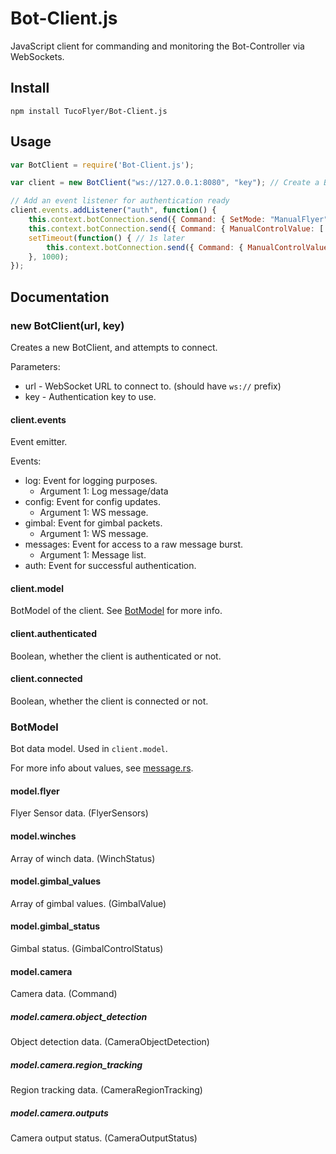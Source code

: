 # Bot-Client.js
JavaScript client for commanding and monitoring the Bot-Controller via WebSockets.

## Install

```
npm install TucoFlyer/Bot-Client.js
```

## Usage

```js
var BotClient = require('Bot-Client.js');

var client = new BotClient("ws://127.0.0.1:8080", "key"); // Create a BotClient instance with the WS URL, and the auth key.

// Add an event listener for authentication ready
client.events.addListener("auth", function() {
    this.context.botConnection.send({ Command: { SetMode: "ManualFlyer" }}); // Set manual control mode
    this.context.botConnection.send({ Command: { ManualControlValue: [ "RelativeX", 0.5 ] }}); // Start moving in X direction
    setTimeout(function() { // 1s later
        this.context.botConnection.send({ Command: { ManualControlValue: [ "RelativeX", 0 ] }}); // Stop moving in X direction
    }, 1000);
});
```

## Documentation

### new BotClient(url, key)

Creates a new BotClient, and attempts to connect.

Parameters:
 * url - WebSocket URL to connect to. (should have `ws://` prefix)
 * key - Authentication key to use.

#### client.events

Event emitter.

Events:
 * log: Event for logging purposes.
    * Argument 1: Log message/data
 * config: Event for config updates.
    * Argument 1: WS message.
 * gimbal: Event for gimbal packets.
    * Argument 1: WS message.
 * messages: Event for access to a raw message burst.
    * Argument 1: Message list.
 * auth: Event for successful authentication.

#### client.model

BotModel of the client. See [BotModel](#botmodel) for more info.

#### client.authenticated

Boolean, whether the client is authenticated or not.

#### client.connected

Boolean, whether the client is connected or not.

### BotModel

Bot data model. Used in `client.model`.

For more info about values, see [message.rs](https://github.com/TucoFlyer/Bot-Controller/blob/master/src/message.rs).

#### model.flyer

Flyer Sensor data. (FlyerSensors)

#### model.winches

Array of winch data. (WinchStatus)

#### model.gimbal_values

Array of gimbal values. (GimbalValue)

#### model.gimbal_status

Gimbal status. (GimbalControlStatus)

#### model.camera

Camera data. (Command)

##### model.camera.object_detection

Object detection data. (CameraObjectDetection)

##### model.camera.region_tracking

Region tracking data. (CameraRegionTracking)

##### model.camera.outputs

Camera output status. (CameraOutputStatus)
